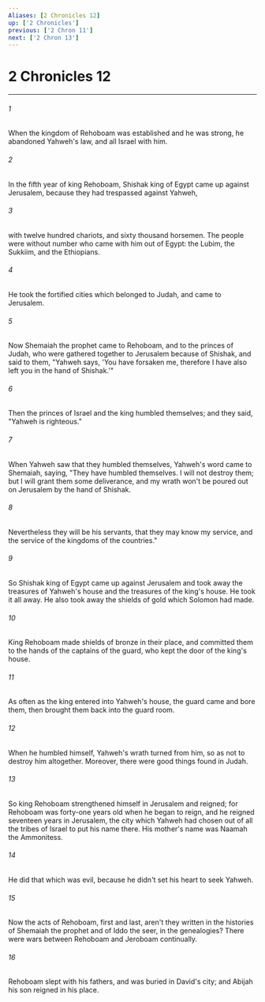 ```yaml
---
Aliases: [2 Chronicles 12]
up: ['2 Chronicles']
previous: ['2 Chron 11']
next: ['2 Chron 13']
---
```

# 2 Chronicles 12
***





###### 1 

When the kingdom of Rehoboam was established and he was strong, he abandoned Yahweh's law, and all Israel with him. 



###### 2 

In the fifth year of king Rehoboam, Shishak king of Egypt came up against Jerusalem, because they had trespassed against Yahweh, 



###### 3 

with twelve hundred chariots, and sixty thousand horsemen. The people were without number who came with him out of Egypt: the Lubim, the Sukkiim, and the Ethiopians. 



###### 4 

He took the fortified cities which belonged to Judah, and came to Jerusalem. 



###### 5 

Now Shemaiah the prophet came to Rehoboam, and to the princes of Judah, who were gathered together to Jerusalem because of Shishak, and said to them, "Yahweh says, 'You have forsaken me, therefore I have also left you in the hand of Shishak.'" 



###### 6 

Then the princes of Israel and the king humbled themselves; and they said, "Yahweh is righteous." 



###### 7 

When Yahweh saw that they humbled themselves, Yahweh's word came to Shemaiah, saying, "They have humbled themselves. I will not destroy them; but I will grant them some deliverance, and my wrath won't be poured out on Jerusalem by the hand of Shishak. 



###### 8 

Nevertheless they will be his servants, that they may know my service, and the service of the kingdoms of the countries." 



###### 9 

So Shishak king of Egypt came up against Jerusalem and took away the treasures of Yahweh's house and the treasures of the king's house. He took it all away. He also took away the shields of gold which Solomon had made. 



###### 10 

King Rehoboam made shields of bronze in their place, and committed them to the hands of the captains of the guard, who kept the door of the king's house. 



###### 11 

As often as the king entered into Yahweh's house, the guard came and bore them, then brought them back into the guard room. 



###### 12 

When he humbled himself, Yahweh's wrath turned from him, so as not to destroy him altogether. Moreover, there were good things found in Judah. 



###### 13 

So king Rehoboam strengthened himself in Jerusalem and reigned; for Rehoboam was forty-one years old when he began to reign, and he reigned seventeen years in Jerusalem, the city which Yahweh had chosen out of all the tribes of Israel to put his name there. His mother's name was Naamah the Ammonitess. 



###### 14 

He did that which was evil, because he didn't set his heart to seek Yahweh. 



###### 15 

Now the acts of Rehoboam, first and last, aren't they written in the histories of Shemaiah the prophet and of Iddo the seer, in the genealogies? There were wars between Rehoboam and Jeroboam continually. 



###### 16 

Rehoboam slept with his fathers, and was buried in David's city; and Abijah his son reigned in his place.
